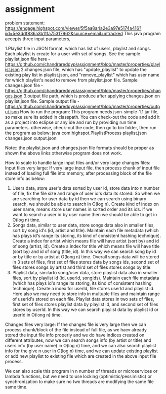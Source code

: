 # assignment
problem statement: https://engage.highspot.com/viewer/5f5aa8a4a2e3a97e5174a416?iid=5e3ddf836a3b111a75317962&source=email.untracked
This java program accepts three input parameters,

1.Playlist file in JSON format, which has list of users, playlist and songs. Each playlist is create for a user with set of songs. See the sample playlist.json file here - https://github.com/chandrareddyp/assignment/blob/master/properties/playlist.json
2.changes.json file, which has "update_playlist" to update the existing play list in playlist.json, and "remove_playlist" which has user name for which playlist's need to remove from playlist.json file. Sample changes.json file - https://github.com/chandrareddyp/assignment/blob/master/properties/changes.json
3.output file path, which is produce after applying changes.json on playlist.json file. Sample output file - https://github.com/chandrareddyp/assignment/blob/master/properties/output.json
How to run the program: This program needs json-simple-1.1.jar file, so make sure its added in classpath. You can check-out the code and add it as a project into eclipse or any ide and run by providing run time parameters. otherwise, check-out the code, then go to bin folder, then run the program as below: java com.highspot.PlaylistProcess playlist.json changes.json output.json

Note:: the playlist.json and changes.json file formats should be proper as shown the above links otherwise program does not work.

How to scale to handle large input files and/or very large changes files:
Input files very large:
If very large input file, then process chunk of input file instead of loading full file into memory, after processing block of the file store info as below:
1. Users data, store user's data sorted by user id, store data into n number of file, fix the file size and range of user id's data its stored. So when we are searching for user data by id then we can search using binary search, we should be able to search in O(log n). 
Create kind of index on user name, means store user names in sorted order and its ids. if we want to search a user id by user name then we should be able to get in O(log n) time.
2. Songs data, similar to user data, store songs data also in smaller files, sort by song id's (id, artist and title). Maintain each file metadata (which has plays id's range its storing, its kind of consistent hashing technique).
Create a index for artist which means file will have artist (sort by) and id of song (artist, id). 
Create a index for title which means file will have title (sort by) and id of song (title, id).
In this way we can search song by id or by title or by artist at O(long n) time.
Overall songs data will be stored in 3 sets of files, first set of files stores data by songs ids, second set of files stores songs by artist and third set of files stores songs by title.
3. Playlist data, similarto song/user data, store playlist data also in smaller files, sort by playlist id (id, userId, songIds). Maintain each file metadata (which has plays id's range its storing, its kind of consistent hashing technique).
Create a index for userId, file stores userId and playlist id. Here also we may need to store info in multuple files and maintain range of userId's stored on each file.
Playlist data stores in two sets of files, first set of files stores playlist data by playlist id, and second set of files stores by userId.
In this way we can search playlist data by playlist id or userId in O(long n) time.

Changes files very large:
If the changes file is very large then we can process chunk/block of the file instead of full file, as we haev already stored the input file info properly and we do have indices created on different attributes, now we can search songs info (by artist or title) and users info (by user name) in O(log n) time, and we can also search playlist info for the give n user in O(log n) time, and we can update existing playlist or add new playlist to existing file which are created in the above input file process.

We can also scale this program in n number of threads or microservices or lambda functions, but we need to use locking (optimistic/pessimistic) or synchronization to make sure no two threads are modifying the same file same time.
